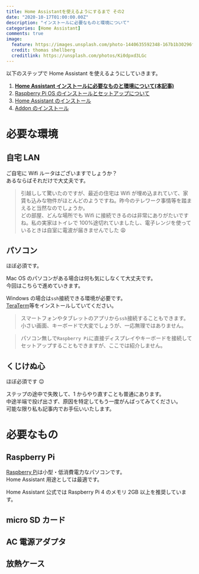 ```yaml
---
title: Home Assistantを使えるようにするまで その2
date: "2020-10-17T01:00:00.00Z"
description: "インストールに必要なものと環境について"
categories: [Home Assistant]
comments: true
image:
  feature: https://images.unsplash.com/photo-1440635592348-167b1b30296f?crop=entropy&dpr=2&fit=crop&fm=jpg&h=475&ixjsv=2.1.0&ixlib=rb-0.3.5&q=50&w=1250
  credit: thomas shellberg
  creditlink: https://unsplash.com/photos/Ki0dpxd3LGc
---
```


以下のステップで Home Assistant を使えるようにしていきます。

1. **[Home Assistant インストールに必要なものと環境について(本記事)](/homeassistant_1)**
2. [Raspberry Pi OS のインストールとセットアップについて](/homeassistant_2)
3. [Home Assistant のインストール](/homeassistant_3)
4. [Addon のインストール](/homeassistant_4)

# 必要な環境

## 自宅 LAN

ご自宅に Wifi ルータはございますでしょうか？  
あるならばそれだけで大丈夫です。

> 引越しして驚いたのですが、最近の住宅は Wifi が埋め込まれていて、家賃も込みな物件がほとんどのようですね。昨今のテレワーク事情等を踏まえると当然なのでしょうか。  
> どの部屋、どんな場所でも Wifi に接続できるのは非常にありがたいですね。私の実家はトイレで 100%途切れていましたし、電子レンジを使っているときは自室に電波が届きませんでした 😩

## パソコン

ほぼ必須です。

Mac OS のパソコンがある場合は何も気にしなくて大丈夫です。  
今回はこちらで進めていきます。

Windows の場合は`ssh`接続できる環境が必要です。  
[TeraTerm](https://ja.osdn.net/projects/ttssh2/)等をインストールしていてください。

> スマートフォンやタブレットのアプリから`ssh`接続することもできます。小さい画面、キーボードで大変でしょうが、一応無理ではありません。

> パソコン無しで`Raspberry Pi`に直接ディスプレイやキーボードを接続してセットアップすることもできますが、ここでは紹介しません。

## くじけぬ心

ほぼ必須です 😉

ステップの途中で失敗して、1 からやり直すことも普通にあります。  
中途半端で投げ出さず、原因を特定してもう一度がんばってみてください。  
可能な限り私も記事内でお手伝いいたします。

# 必要なもの

## Raspberry Pi

[Raspberry Pi](https://ja.wikipedia.org/wiki/Raspberry_Pi)は小型・低消費電力なパソコンです。  
Home Assistant 用途としては最適です。

Home Assistant 公式では Raspberry Pi 4 のメモリ 2GB 以上を推奨しています。

## micro SD カード

## AC 電源アダプタ

## 放熱ケース
